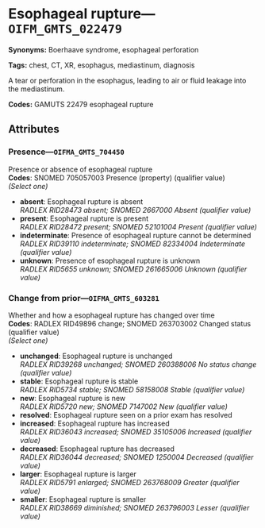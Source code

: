 # Esophageal rupture—`OIFM_GMTS_022479`

**Synonyms:** Boerhaave syndrome, esophageal perforation

**Tags:** chest, CT, XR, esophagus, mediastinum, diagnosis

A tear or perforation in the esophagus, leading to air or fluid leakage into the mediastinum.

**Codes:** GAMUTS 22479 esophageal rupture

## Attributes

### Presence—`OIFMA_GMTS_704450`

Presence or absence of esophageal rupture  
**Codes**: SNOMED 705057003 Presence (property) (qualifier value)  
*(Select one)*

- **absent**: Esophageal rupture is absent  
_RADLEX RID28473 absent; SNOMED 2667000 Absent (qualifier value)_
- **present**: Esophageal rupture is present  
_RADLEX RID28472 present; SNOMED 52101004 Present (qualifier value)_
- **indeterminate**: Presence of esophageal rupture cannot be determined  
_RADLEX RID39110 indeterminate; SNOMED 82334004 Indeterminate (qualifier value)_
- **unknown**: Presence of esophageal rupture is unknown  
_RADLEX RID5655 unknown; SNOMED 261665006 Unknown (qualifier value)_

### Change from prior—`OIFMA_GMTS_603281`

Whether and how a esophageal rupture has changed over time  
**Codes**: RADLEX RID49896 change; SNOMED 263703002 Changed status (qualifier value)  
*(Select one)*

- **unchanged**: Esophageal rupture is unchanged  
_RADLEX RID39268 unchanged; SNOMED 260388006 No status change (qualifier value)_
- **stable**: Esophageal rupture is stable  
_RADLEX RID5734 stable; SNOMED 58158008 Stable (qualifier value)_
- **new**: Esophageal rupture is new  
_RADLEX RID5720 new; SNOMED 7147002 New (qualifier value)_
- **resolved**: Esophageal rupture seen on a prior exam has resolved  
- **increased**: Esophageal rupture has increased  
_RADLEX RID36043 increased; SNOMED 35105006 Increased (qualifier value)_
- **decreased**: Esophageal rupture has decreased  
_RADLEX RID36044 decreased; SNOMED 1250004 Decreased (qualifier value)_
- **larger**: Esophageal rupture is larger  
_RADLEX RID5791 enlarged; SNOMED 263768009 Greater (qualifier value)_
- **smaller**: Esophageal rupture is smaller  
_RADLEX RID38669 diminished; SNOMED 263796003 Lesser (qualifier value)_